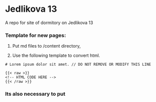 # Jedlikova 13

A repo for site of dormitory on Jedlikova 13

### Template for new pages:

1. Put md files to /content directory,

2. Use the following template to convert html.

```
# Lorem ipsum dolor sit amet. // DO NOT REMOVE OR MODIFY THIS LINE

{{< raw >}}
<!-- HTML CODE HERE -->
{{< /raw >}}
```

### Its also necessary to put <script> to the end of each file:

```html
<!-- HTML here -->

<script src = "/JS/<LANGUAGE>.js"></script> <!-- Without this code menus will be inactive -->
```

### Start server with command:

```shell
hugo server --bind SERVER_IP --baseURL http://YOUR_DOMAIN --port 80
```